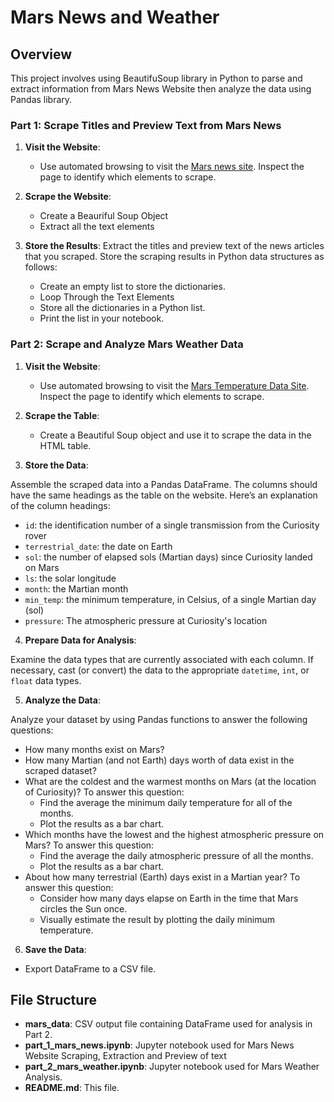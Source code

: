 # Mars News and Weather

## Overview

This project involves using BeautifuSoup library in Python to parse and extract information from Mars News Website then analyze the data using Pandas library.

### Part 1: Scrape Titles and Preview Text from Mars News

1. **Visit the Website**:
    - Use automated browsing to visit the [Mars news site](https://static.bc-edx.com/data/web/mars_news/index.html). Inspect the page to identify which elements to scrape.

2. **Scrape the Website**:
    - Create a Beauriful Soup Object 
    - Extract all the text elements

3. **Store the Results**: Extract the titles and preview text of the news articles that you scraped. Store the scraping results in Python data structures as follows:
    - Create an empty list to store the dictionaries.
    - Loop Through the Text Elements
    - Store all the dictionaries in a Python list.
    - Print the list in your notebook.
  
### Part 2: Scrape and Analyze Mars Weather Data

1. **Visit the Website**:
    - Use automated browsing to visit the [Mars Temperature Data Site](https://static.bc-edx.com/data/web/mars_facts/temperature.html). Inspect the page to identify which elements to scrape.
  
2. **Scrape the Table**:
    - Create a Beautiful Soup object and use it to scrape the data in the HTML table.

3. **Store the Data**:

Assemble the scraped data into a Pandas DataFrame. The columns should have the same headings as the table on the website. Here’s an explanation of the column headings:

* `id`: the identification number of a single transmission from the Curiosity rover
* `terrestrial_date`: the date on Earth
* `sol`: the number of elapsed sols (Martian days) since Curiosity landed on Mars
* `ls`: the solar longitude
* `month`: the Martian month
* `min_temp`: the minimum temperature, in Celsius, of a single Martian day (sol)
* `pressure`: The atmospheric pressure at Curiosity's location

4. **Prepare Data for Analysis**:

Examine the data types that are currently associated with each column. If necessary, cast (or convert) the data to the appropriate `datetime`, `int`, or `float` data types.

5. **Analyze the Data**:

Analyze your dataset by using Pandas functions to answer the following questions:

- How many months exist on Mars?
- How many Martian (and not Earth) days worth of data exist in the scraped dataset?
- What are the coldest and the warmest months on Mars (at the location of Curiosity)? To answer this question:
    * Find the average the minimum daily temperature for all of the months.
    * Plot the results as a bar chart.
- Which months have the lowest and the highest atmospheric pressure on Mars? To answer this question:
    * Find the average the daily atmospheric pressure of all the months.
    * Plot the results as a bar chart.
- About how many terrestrial (Earth) days exist in a Martian year? To answer this question:
    * Consider how many days elapse on Earth in the time that Mars circles the Sun once.
    * Visually estimate the result by plotting the daily minimum temperature.
      
6. **Save the Data**:
- Export DataFrame to a CSV file.
  
## File Structure

- **mars_data**: CSV output file containing DataFrame used for analysis in Part 2.
- **part_1_mars_news.ipynb**: Jupyter notebook used for Mars News Website Scraping, Extraction and Preview of text
- **part_2_mars_weather.ipynb**: Jupyter notebook used for Mars Weather Analysis.
- **README.md**: This file.
